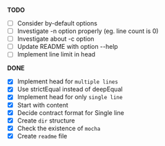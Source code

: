**TODO**

- [ ] Consider by-default options
- [ ] Investigate -n option properly (eg. line count is 0)
- [ ] Investigate about -c option
- [ ] Update README with option --help
- [ ] Implement line limit in head

**DONE**

- [x] Implement head for `multiple lines`
- [x] Use strictEqual instead of deepEqual
- [x] Implement head for only `single line`
- [x] Start with content
- [x] Decide contract format for Single line
- [x] Create `dir` structure
- [x] Check the existence of `mocha`
- [x] Create `readme` file